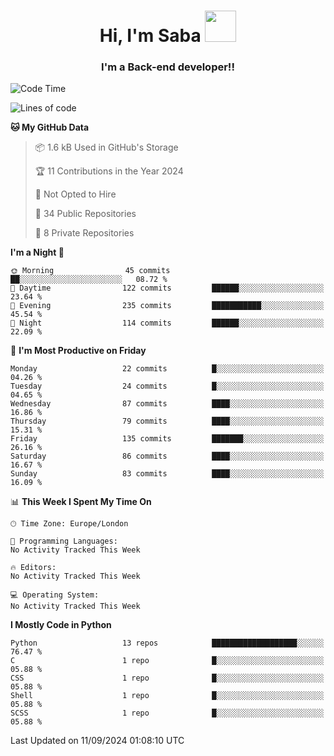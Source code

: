 <h1 align="center">Hi, I'm Saba <img src="https://media.giphy.com/media/EdB2g3VFDoKs57oe1w/giphy.gif" width="50"></h1>
<h3 align="center">I'm a Back-end developer!!</h3>

<!--START_SECTION:waka-->
![Code Time](http://img.shields.io/badge/Code%20Time-805%20hrs%207%20mins-blue)

![Lines of code](https://img.shields.io/badge/From%20Hello%20World%20I%27ve%20Written-94.8%20thousand%20lines%20of%20code-blue)

**🐱 My GitHub Data** 

> 📦 1.6 kB Used in GitHub's Storage 
 > 
> 🏆 11 Contributions in the Year 2024
 > 
> 🚫 Not Opted to Hire
 > 
> 📜 34 Public Repositories 
 > 
> 🔑 8 Private Repositories 
 > 
**I'm a Night 🦉** 

```text
🌞 Morning                45 commits          ██░░░░░░░░░░░░░░░░░░░░░░░   08.72 % 
🌆 Daytime                122 commits         ██████░░░░░░░░░░░░░░░░░░░   23.64 % 
🌃 Evening                235 commits         ███████████░░░░░░░░░░░░░░   45.54 % 
🌙 Night                  114 commits         ██████░░░░░░░░░░░░░░░░░░░   22.09 % 
```
📅 **I'm Most Productive on Friday** 

```text
Monday                   22 commits          █░░░░░░░░░░░░░░░░░░░░░░░░   04.26 % 
Tuesday                  24 commits          █░░░░░░░░░░░░░░░░░░░░░░░░   04.65 % 
Wednesday                87 commits          ████░░░░░░░░░░░░░░░░░░░░░   16.86 % 
Thursday                 79 commits          ████░░░░░░░░░░░░░░░░░░░░░   15.31 % 
Friday                   135 commits         ███████░░░░░░░░░░░░░░░░░░   26.16 % 
Saturday                 86 commits          ████░░░░░░░░░░░░░░░░░░░░░   16.67 % 
Sunday                   83 commits          ████░░░░░░░░░░░░░░░░░░░░░   16.09 % 
```


📊 **This Week I Spent My Time On** 

```text
🕑︎ Time Zone: Europe/London

💬 Programming Languages: 
No Activity Tracked This Week

🔥 Editors: 
No Activity Tracked This Week

💻 Operating System: 
No Activity Tracked This Week
```

**I Mostly Code in Python** 

```text
Python                   13 repos            ███████████████████░░░░░░   76.47 % 
C                        1 repo              █░░░░░░░░░░░░░░░░░░░░░░░░   05.88 % 
CSS                      1 repo              █░░░░░░░░░░░░░░░░░░░░░░░░   05.88 % 
Shell                    1 repo              █░░░░░░░░░░░░░░░░░░░░░░░░   05.88 % 
SCSS                     1 repo              █░░░░░░░░░░░░░░░░░░░░░░░░   05.88 % 
```




 Last Updated on 11/09/2024 01:08:10 UTC
<!--END_SECTION:waka-->
